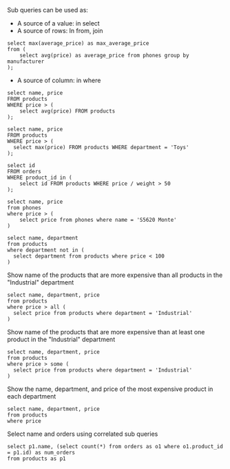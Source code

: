 Sub queries can be used as:
- A source of a value: in select
- A source of rows: In from, join
```
select max(average_price) as max_average_price
from (
    select avg(price) as average_price from phones group by manufacturer
);
```
- A source of column: in where 
```
select name, price 
FROM products
WHERE price > (
	select avg(price) FROM products
);
```

```
select name, price
FROM products
WHERE price > (
  select max(price) FROM products WHERE department = 'Toys'
);
```

```
select id 
FROM orders
WHERE product_id in (
	select id FROM products WHERE price / weight > 50
);
```

```
select name, price
from phones
where price > (
    select price from phones where name = 'S5620 Monte'
)
```

```
select name, department
from products
where department not in (
  select department from products where price < 100
)
```
Show name of the products that are more expensive than all products in the "Industrial" department
```
select name, department, price
from products
where price > all (
  select price from products where department = 'Industrial'
)
```
Show name of the products that are more expensive than at least one product in the "Industrial" department
```
select name, department, price
from products
where price > some (
  select price from products where department = 'Industrial'
)
```
Show the name, department, and price of the most expensive product in each department
```
select name, department, price
from products
where price 
```

Select name and orders using correlated sub queries
```
select p1.name, (select count(*) from orders as o1 where o1.product_id = p1.id) as num_orders
from products as p1
```